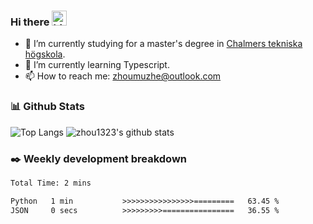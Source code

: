 ### Hi there <img src="https://user-images.githubusercontent.com/1303154/88677602-1635ba80-d120-11ea-84d8-d263ba5fc3c0.gif" width="24px" alt="hi">

- 🔭 I’m currently studying for a master's degree in [Chalmers tekniska högskola](https://www.chalmers.se/).
- 🌱 I’m currently learning Typescript.
- 📫 How to reach me: zhoumuzhe@outlook.com

### 📊 Github Stats

![Top Langs](https://github-readme-stats.vercel.app/api/top-langs/?username=zhou1323&hide=TeX&layout=compact&size_weight=0.5&count_weight=0.5) 
![zhou1323's github stats](https://github-readme-stats.vercel.app/api?username=zhou1323&show_icons=true&hide_title=true&count_private=true&include_all_commits=true)


### ✒️ Weekly development breakdown
<!--START_SECTION:waka-->

```txt
Total Time: 2 mins

Python   1 min           >>>>>>>>>>>>>>>>=========   63.45 %
JSON     0 secs          >>>>>>>>>================   36.55 %
```

<!--END_SECTION:waka-->
